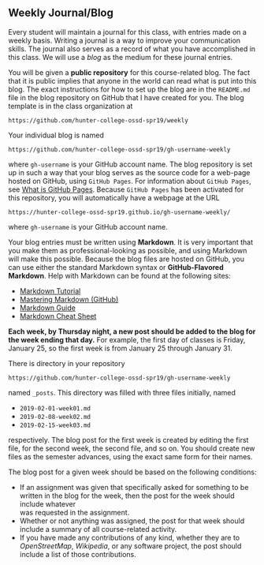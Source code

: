 ## Weekly Journal/Blog
Every student will maintain a journal for this class, with entries made on a weekly basis. 
Writing a journal is a way to improve your communication skills. The journal also 
serves as a record of what you have accomplished in this class. We will use a 
*blog* as the medium for these journal entries.

You will be given a **public repository** for this course-related blog.
The fact that it is public implies that anyone in the world can read what is
put into this blog. The exact instructions for how to set up the blog are in the
`README.md` file in the blog repository on GitHub that I have created for you.
The blog template is in the class organization at 

`https://github.com/hunter-college-ossd-spr19/weekly`

Your individual blog is named 

`https://github.com/hunter-college-ossd-spr19/gh-username-weekly`
    
where `gh-username`  is your GitHub account name. The blog repository is set up 
in such a way that your blog serves as the source code for a web-page hosted on
GitHub, using `GitHub Pages`. For information about `GitHub Pages`, see 
[What is GitHub Pages](https://help.github.com/articles/what-is-github-pages/).
Because `GitHub Pages` has been activated for this repository, you will automatically 
have a webpage at the URL

    https://hunter-college-ossd-spr19.github.io/gh-username-weekly/

where `gh-username`  is your GitHub account name. 

Your blog entries must be written using **Markdown**. It is very important that you make them
as professional-looking as possible, and using Markdown will make this possible. Because
the blog files are hosted on GitHub, you can use either the standard Markdown syntax or 
**GitHub-Flavored Markdown**. Help with Markdown can be found at the following sites:

* [Markdown Tutorial](https://www.markdowntutorial.com/)
* [Mastering Markdown (GitHub)](https://guides.github.com/features/mastering-markdown/ )
* [Markdown Guide](https://www.markdownguide.org/cheat-sheet)
* [Markdown Cheat Sheet](https://github.com/adam-p/markdown-here/wiki/Markdown-Cheatsheet)

**Each week, by Thursday night, a new post should be added to the blog for the
week ending that day.** For example, the first day of classes is Friday, January 25,
so the first week is from January 25 through January 31.

There is directory in your repository 

`https://github.com/hunter-college-ossd-spr19/gh-username-weekly`

named `_posts`. This directory was filled with  three files initially, named

* `2019-02-01-week01.md`
* `2019-02-08-week02.md`
* `2019-02-15-week03.md`

respectively. The blog post for the first week is created by editing the first file, 
for the second week, the second file, and so on. You should create new files as the
semester advances, using the exact same form for their names.

The blog post for a given week should be based on the following conditions:

* If an assignment was given that specifically asked for something to be written
    in the blog for the week, then the post for the week should include whatever\
    was requested in the assignment.
* Whether or not anything was assigned, the post for that week should include
      a summary of all course-related activity.
* If you have made any contributions of any kind, whether they are to 
  *OpenStreetMap*, *Wikipedia*, or any software project, the post should
   include a list of those contributions.
      
